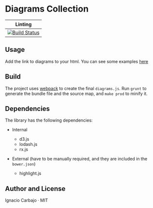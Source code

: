 # Diagrams Collection

| Linting |
|:---:|
| [![Build Status](https://travis-ci.org/igncp/diagrams-collections.svg?branch=master)](https://travis-ci.org/igncp/diagrams-collections) |

## Usage

Add the link to diagrams to your html. You can see some examples [here](http://igncp-sketchbook.herokuapp.com)
 
## Build

The project uses [webpack](https://webpack.github.io/) to create the final `diagrams.js`. Run `grunt` to generate the bundle file and the source map, and `make prod` to minify it.

## Dependencies

The library has the following dependencies:
- Internal
  - d3.js
  - lodash.js
  - rx.js

- External (have to be manually required, and they are included in the `bower.json`)
  - highlight.js

## Author and License

Ignacio Carbajo · MIT
